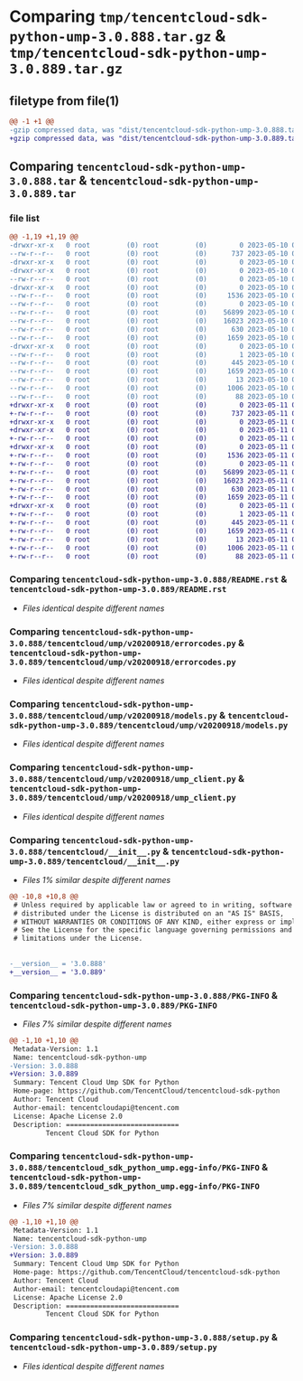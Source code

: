 # Comparing `tmp/tencentcloud-sdk-python-ump-3.0.888.tar.gz` & `tmp/tencentcloud-sdk-python-ump-3.0.889.tar.gz`

## filetype from file(1)

```diff
@@ -1 +1 @@
-gzip compressed data, was "dist/tencentcloud-sdk-python-ump-3.0.888.tar", last modified: Wed May 10 02:59:12 2023, max compression
+gzip compressed data, was "dist/tencentcloud-sdk-python-ump-3.0.889.tar", last modified: Thu May 11 03:28:06 2023, max compression
```

## Comparing `tencentcloud-sdk-python-ump-3.0.888.tar` & `tencentcloud-sdk-python-ump-3.0.889.tar`

### file list

```diff
@@ -1,19 +1,19 @@
-drwxr-xr-x   0 root         (0) root         (0)        0 2023-05-10 02:59:12.000000 tencentcloud-sdk-python-ump-3.0.888/
--rw-r--r--   0 root         (0) root         (0)      737 2023-05-10 02:59:11.000000 tencentcloud-sdk-python-ump-3.0.888/README.rst
-drwxr-xr-x   0 root         (0) root         (0)        0 2023-05-10 02:59:12.000000 tencentcloud-sdk-python-ump-3.0.888/tencentcloud/
-drwxr-xr-x   0 root         (0) root         (0)        0 2023-05-10 02:59:12.000000 tencentcloud-sdk-python-ump-3.0.888/tencentcloud/ump/
--rw-r--r--   0 root         (0) root         (0)        0 2023-05-10 02:59:11.000000 tencentcloud-sdk-python-ump-3.0.888/tencentcloud/ump/__init__.py
-drwxr-xr-x   0 root         (0) root         (0)        0 2023-05-10 02:59:12.000000 tencentcloud-sdk-python-ump-3.0.888/tencentcloud/ump/v20200918/
--rw-r--r--   0 root         (0) root         (0)     1536 2023-05-10 02:59:11.000000 tencentcloud-sdk-python-ump-3.0.888/tencentcloud/ump/v20200918/errorcodes.py
--rw-r--r--   0 root         (0) root         (0)        0 2023-05-10 02:59:11.000000 tencentcloud-sdk-python-ump-3.0.888/tencentcloud/ump/v20200918/__init__.py
--rw-r--r--   0 root         (0) root         (0)    56899 2023-05-10 02:59:11.000000 tencentcloud-sdk-python-ump-3.0.888/tencentcloud/ump/v20200918/models.py
--rw-r--r--   0 root         (0) root         (0)    16023 2023-05-10 02:59:11.000000 tencentcloud-sdk-python-ump-3.0.888/tencentcloud/ump/v20200918/ump_client.py
--rw-r--r--   0 root         (0) root         (0)      630 2023-05-10 02:59:11.000000 tencentcloud-sdk-python-ump-3.0.888/tencentcloud/__init__.py
--rw-r--r--   0 root         (0) root         (0)     1659 2023-05-10 02:59:12.000000 tencentcloud-sdk-python-ump-3.0.888/PKG-INFO
-drwxr-xr-x   0 root         (0) root         (0)        0 2023-05-10 02:59:12.000000 tencentcloud-sdk-python-ump-3.0.888/tencentcloud_sdk_python_ump.egg-info/
--rw-r--r--   0 root         (0) root         (0)        1 2023-05-10 02:59:12.000000 tencentcloud-sdk-python-ump-3.0.888/tencentcloud_sdk_python_ump.egg-info/dependency_links.txt
--rw-r--r--   0 root         (0) root         (0)      445 2023-05-10 02:59:12.000000 tencentcloud-sdk-python-ump-3.0.888/tencentcloud_sdk_python_ump.egg-info/SOURCES.txt
--rw-r--r--   0 root         (0) root         (0)     1659 2023-05-10 02:59:12.000000 tencentcloud-sdk-python-ump-3.0.888/tencentcloud_sdk_python_ump.egg-info/PKG-INFO
--rw-r--r--   0 root         (0) root         (0)       13 2023-05-10 02:59:12.000000 tencentcloud-sdk-python-ump-3.0.888/tencentcloud_sdk_python_ump.egg-info/top_level.txt
--rw-r--r--   0 root         (0) root         (0)     1006 2023-05-10 02:59:11.000000 tencentcloud-sdk-python-ump-3.0.888/setup.py
--rw-r--r--   0 root         (0) root         (0)       88 2023-05-10 02:59:12.000000 tencentcloud-sdk-python-ump-3.0.888/setup.cfg
+drwxr-xr-x   0 root         (0) root         (0)        0 2023-05-11 03:28:06.000000 tencentcloud-sdk-python-ump-3.0.889/
+-rw-r--r--   0 root         (0) root         (0)      737 2023-05-11 03:28:05.000000 tencentcloud-sdk-python-ump-3.0.889/README.rst
+drwxr-xr-x   0 root         (0) root         (0)        0 2023-05-11 03:28:06.000000 tencentcloud-sdk-python-ump-3.0.889/tencentcloud/
+drwxr-xr-x   0 root         (0) root         (0)        0 2023-05-11 03:28:06.000000 tencentcloud-sdk-python-ump-3.0.889/tencentcloud/ump/
+-rw-r--r--   0 root         (0) root         (0)        0 2023-05-11 03:28:05.000000 tencentcloud-sdk-python-ump-3.0.889/tencentcloud/ump/__init__.py
+drwxr-xr-x   0 root         (0) root         (0)        0 2023-05-11 03:28:06.000000 tencentcloud-sdk-python-ump-3.0.889/tencentcloud/ump/v20200918/
+-rw-r--r--   0 root         (0) root         (0)     1536 2023-05-11 03:28:05.000000 tencentcloud-sdk-python-ump-3.0.889/tencentcloud/ump/v20200918/errorcodes.py
+-rw-r--r--   0 root         (0) root         (0)        0 2023-05-11 03:28:05.000000 tencentcloud-sdk-python-ump-3.0.889/tencentcloud/ump/v20200918/__init__.py
+-rw-r--r--   0 root         (0) root         (0)    56899 2023-05-11 03:28:05.000000 tencentcloud-sdk-python-ump-3.0.889/tencentcloud/ump/v20200918/models.py
+-rw-r--r--   0 root         (0) root         (0)    16023 2023-05-11 03:28:05.000000 tencentcloud-sdk-python-ump-3.0.889/tencentcloud/ump/v20200918/ump_client.py
+-rw-r--r--   0 root         (0) root         (0)      630 2023-05-11 03:28:05.000000 tencentcloud-sdk-python-ump-3.0.889/tencentcloud/__init__.py
+-rw-r--r--   0 root         (0) root         (0)     1659 2023-05-11 03:28:06.000000 tencentcloud-sdk-python-ump-3.0.889/PKG-INFO
+drwxr-xr-x   0 root         (0) root         (0)        0 2023-05-11 03:28:06.000000 tencentcloud-sdk-python-ump-3.0.889/tencentcloud_sdk_python_ump.egg-info/
+-rw-r--r--   0 root         (0) root         (0)        1 2023-05-11 03:28:06.000000 tencentcloud-sdk-python-ump-3.0.889/tencentcloud_sdk_python_ump.egg-info/dependency_links.txt
+-rw-r--r--   0 root         (0) root         (0)      445 2023-05-11 03:28:06.000000 tencentcloud-sdk-python-ump-3.0.889/tencentcloud_sdk_python_ump.egg-info/SOURCES.txt
+-rw-r--r--   0 root         (0) root         (0)     1659 2023-05-11 03:28:06.000000 tencentcloud-sdk-python-ump-3.0.889/tencentcloud_sdk_python_ump.egg-info/PKG-INFO
+-rw-r--r--   0 root         (0) root         (0)       13 2023-05-11 03:28:06.000000 tencentcloud-sdk-python-ump-3.0.889/tencentcloud_sdk_python_ump.egg-info/top_level.txt
+-rw-r--r--   0 root         (0) root         (0)     1006 2023-05-11 03:28:05.000000 tencentcloud-sdk-python-ump-3.0.889/setup.py
+-rw-r--r--   0 root         (0) root         (0)       88 2023-05-11 03:28:06.000000 tencentcloud-sdk-python-ump-3.0.889/setup.cfg
```

### Comparing `tencentcloud-sdk-python-ump-3.0.888/README.rst` & `tencentcloud-sdk-python-ump-3.0.889/README.rst`

 * *Files identical despite different names*

### Comparing `tencentcloud-sdk-python-ump-3.0.888/tencentcloud/ump/v20200918/errorcodes.py` & `tencentcloud-sdk-python-ump-3.0.889/tencentcloud/ump/v20200918/errorcodes.py`

 * *Files identical despite different names*

### Comparing `tencentcloud-sdk-python-ump-3.0.888/tencentcloud/ump/v20200918/models.py` & `tencentcloud-sdk-python-ump-3.0.889/tencentcloud/ump/v20200918/models.py`

 * *Files identical despite different names*

### Comparing `tencentcloud-sdk-python-ump-3.0.888/tencentcloud/ump/v20200918/ump_client.py` & `tencentcloud-sdk-python-ump-3.0.889/tencentcloud/ump/v20200918/ump_client.py`

 * *Files identical despite different names*

### Comparing `tencentcloud-sdk-python-ump-3.0.888/tencentcloud/__init__.py` & `tencentcloud-sdk-python-ump-3.0.889/tencentcloud/__init__.py`

 * *Files 1% similar despite different names*

```diff
@@ -10,8 +10,8 @@
 # Unless required by applicable law or agreed to in writing, software
 # distributed under the License is distributed on an "AS IS" BASIS,
 # WITHOUT WARRANTIES OR CONDITIONS OF ANY KIND, either express or implied.
 # See the License for the specific language governing permissions and
 # limitations under the License.
 
 
-__version__ = '3.0.888'
+__version__ = '3.0.889'
```

### Comparing `tencentcloud-sdk-python-ump-3.0.888/PKG-INFO` & `tencentcloud-sdk-python-ump-3.0.889/PKG-INFO`

 * *Files 7% similar despite different names*

```diff
@@ -1,10 +1,10 @@
 Metadata-Version: 1.1
 Name: tencentcloud-sdk-python-ump
-Version: 3.0.888
+Version: 3.0.889
 Summary: Tencent Cloud Ump SDK for Python
 Home-page: https://github.com/TencentCloud/tencentcloud-sdk-python
 Author: Tencent Cloud
 Author-email: tencentcloudapi@tencent.com
 License: Apache License 2.0
 Description: ============================
         Tencent Cloud SDK for Python
```

### Comparing `tencentcloud-sdk-python-ump-3.0.888/tencentcloud_sdk_python_ump.egg-info/PKG-INFO` & `tencentcloud-sdk-python-ump-3.0.889/tencentcloud_sdk_python_ump.egg-info/PKG-INFO`

 * *Files 7% similar despite different names*

```diff
@@ -1,10 +1,10 @@
 Metadata-Version: 1.1
 Name: tencentcloud-sdk-python-ump
-Version: 3.0.888
+Version: 3.0.889
 Summary: Tencent Cloud Ump SDK for Python
 Home-page: https://github.com/TencentCloud/tencentcloud-sdk-python
 Author: Tencent Cloud
 Author-email: tencentcloudapi@tencent.com
 License: Apache License 2.0
 Description: ============================
         Tencent Cloud SDK for Python
```

### Comparing `tencentcloud-sdk-python-ump-3.0.888/setup.py` & `tencentcloud-sdk-python-ump-3.0.889/setup.py`

 * *Files identical despite different names*


